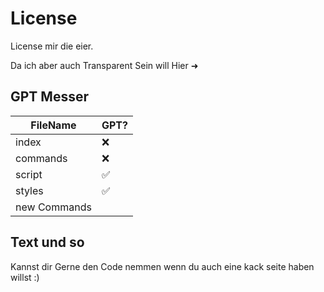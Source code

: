 # License

License mir die eier.

Da ich aber auch Transparent Sein will Hier ➜
## GPT Messer
| FileName| GPT?               |
| ------- | ------------------ |
| index   | :x:                |
| commands| :x:                |
| script  | :white_check_mark: |
| styles  | :white_check_mark: |
| new Commands | | :x:         |

## Text und so 

Kannst dir Gerne den Code nemmen wenn du auch eine kack seite haben willst :)
